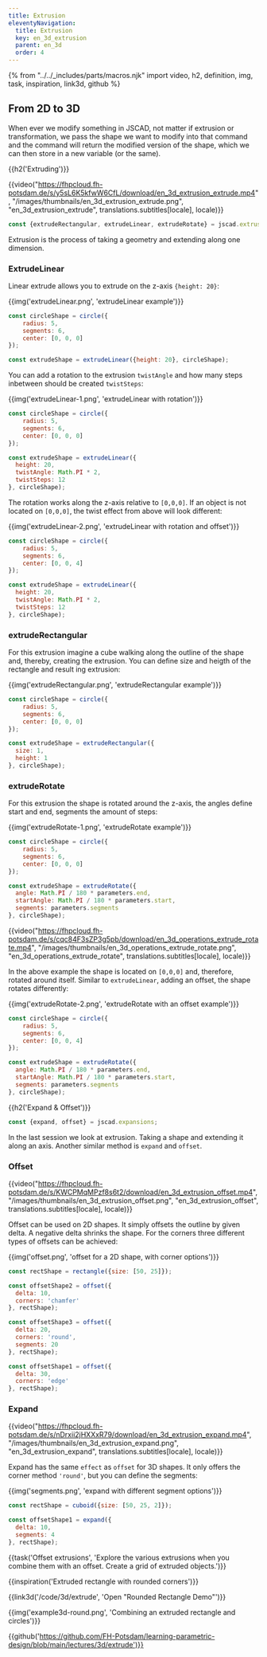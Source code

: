 ```yaml
---
title: Extrusion
eleventyNavigation:
  title: Extrusion
  key: en_3d_extrusion
  parent: en_3d
  order: 4
---
```


{% from "../../_includes/parts/macros.njk" import video, h2, definition, img, task, inspiration, link3d, github %}

## From 2D to 3D 

When ever we modify something in JSCAD, not matter if extrusion or transformation, we pass the shape we want to modify into that command and the command will return the modified version of the shape, which we can then store in a new variable (or the same).

{{h2('Extruding')}}

{{video("https://fhpcloud.fh-potsdam.de/s/y5sL6K5kfwW6CfL/download/en_3d_extrusion_extrude.mp4", "/images/thumbnails/en_3d_extrusion_extrude.png", "en_3d_extrusion_extrude", translations.subtitles[locale], locale)}}

<!--
de: https://fhpcloud.fh-potsdam.de/s/iWeFYYkP4qx3HTJ
en: https://fhpcloud.fh-potsdam.de/s/y5sL6K5kfwW6CfL
-->

```js
const {extrudeRectangular, extrudeLinear, extrudeRotate} = jscad.extrusions;
```

Extrusion is the process of taking a geometry and extending along one dimension.

### ExtrudeLinear

Linear extrude allows you to extrude on the z-axis `{height: 20}`:

{{img('extrudeLinear.png', 'extrudeLinear example')}}

```js
const circleShape = circle({
    radius: 5,
    segments: 6,
    center: [0, 0, 0]
});

const extrudeShape = extrudeLinear({height: 20}, circleShape);
```

You can add a rotation to the extrusion `twistAngle` and how many steps inbetween should be created `twistSteps`:

{{img('extrudeLinear-1.png', 'extrudeLinear with rotation')}}

```js
const circleShape = circle({
    radius: 5,
    segments: 6,
    center: [0, 0, 0]
});

const extrudeShape = extrudeLinear({
  height: 20,
  twistAngle: Math.PI * 2,
  twistSteps: 12
}, circleShape);
```

The rotation works along the z-axis relative to `[0,0,0]`. If an object is not located on `[0,0,0]`, the twist effect from above will look different:

{{img('extrudeLinear-2.png', 'extrudeLinear with rotation and offset')}}

```js
const circleShape = circle({
    radius: 5,
    segments: 6,
    center: [0, 0, 4]
});

const extrudeShape = extrudeLinear({
  height: 20,
  twistAngle: Math.PI * 2,
  twistSteps: 12
}, circleShape);
```


### extrudeRectangular

For this extrusion imagine a cube walking along the outline of the shape and, thereby, creating the extrusion. You can define size and heigth of the rectangle and result ing extrusion:

{{img('extrudeRectangular.png', 'extrudeRectangular example')}}

```js
const circleShape = circle({
    radius: 5,
    segments: 6,
    center: [0, 0, 0]
});

const extrudeShape = extrudeRectangular({
  size: 1,
  height: 1
}, circleShape);
```

### extrudeRotate

For this extrusion the shape is rotated around the z-axis, the angles define start and end, segments the amount of steps:

{{img('extrudeRotate-1.png', 'extrudeRotate example')}}

```js
const circleShape = circle({
    radius: 5,
    segments: 6,
    center: [0, 0, 0]
});

const extrudeShape = extrudeRotate({
  angle: Math.PI / 180 * parameters.end,
  startAngle: Math.PI / 180 * parameters.start,
  segments: parameters.segments
}, circleShape);
```

{{video("https://fhpcloud.fh-potsdam.de/s/cqc84F3sZP3g5pb/download/en_3d_operations_extrude_rotate.mp4", "/images/thumbnails/en_3d_operations_extrude_rotate.png", "en_3d_operations_extrude_rotate", translations.subtitles[locale], locale)}}

<!--
de: https://fhpcloud.fh-potsdam.de/s/yj6E3gx63bbPFwp
en: https://fhpcloud.fh-potsdam.de/s/cqc84F3sZP3g5pb
-->

In the above example the shape is located on `[0,0,0]` and, therefore, rotated around itself. Similar to `extrudeLinear`, adding an offset, the shape rotates differently:

{{img('extrudeRotate-2.png', 'extrudeRotate with an offset example')}}

```js
const circleShape = circle({
    radius: 5,
    segments: 6,
    center: [0, 0, 4]
});

const extrudeShape = extrudeRotate({
  angle: Math.PI / 180 * parameters.end,
  startAngle: Math.PI / 180 * parameters.start,
  segments: parameters.segments
}, circleShape);
```

{{h2('Expand & Offset')}}

```js
const {expand, offset} = jscad.expansions;
```

In the last session we look at extrusion. Taking a shape and extending it along an axis. Another similar method is `expand` and `offset`.

### Offset

{{video("https://fhpcloud.fh-potsdam.de/s/KWCPMqMPzf8s6t2/download/en_3d_extrusion_offset.mp4", "/images/thumbnails/en_3d_extrusion_offset.png", "en_3d_extrusion_offset", translations.subtitles[locale], locale)}}

<!--
de: https://fhpcloud.fh-potsdam.de/s/oMGcyBAiBTB7JQd
en: https://fhpcloud.fh-potsdam.de/s/KWCPMqMPzf8s6t2
-->

Offset can be used on 2D shapes. It simply offsets the outline by given delta. A negative delta shrinks the shape. For the corners three different types of offsets can be achieved:

{{img('offset.png', 'offset for a 2D shape, with corner options')}}

```js
const rectShape = rectangle({size: [50, 25]});

const offsetShape2 = offset({
  delta: 10,
  corners: 'chamfer'
}, rectShape);

const offsetShape3 = offset({
  delta: 20,
  corners: 'round',
  segments: 20
}, rectShape);

const offsetShape1 = offset({
  delta: 30,
  corners: 'edge'
}, rectShape);
```

### Expand

{{video("https://fhpcloud.fh-potsdam.de/s/nDrxii2jHXXxR79/download/en_3d_extrusion_expand.mp4", "/images/thumbnails/en_3d_extrusion_expand.png", "en_3d_extrusion_expand", translations.subtitles[locale], locale)}}

<!--
de: https://fhpcloud.fh-potsdam.de/s/8ztZLysdzqbCdq9
en: https://fhpcloud.fh-potsdam.de/s/nDrxii2jHXXxR79
-->


Expand has the same `effect` as `offset` for 3D shapes. It only offers the corner method `'round'`, but you can define the segments:

{{img('segments.png', 'expand with different segment options')}}

```js
const rectShape = cuboid({size: [50, 25, 2]});

const offsetShape1 = expand({
  delta: 10,
  segments: 4
}, rectShape); 
```

{{task('Offset extrusions', 'Explore the various extrusions when you combine them with an offset. Create a grid of extruded objects.')}}

{{inspiration('Extruded rectangle with rounded corners')}}

{{link3d('/code/3d/extrude', 'Open "Rounded Rectangle Demo"')}}

{{img('example3d-round.png', 'Combining an extruded rectangle and circles')}}

{{github('https://github.com/FH-Potsdam/learning-parametric-design/blob/main/lectures/3d/extrude')}}

